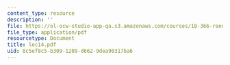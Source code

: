 ```yaml
---
content_type: resource
description: ''
file: https://ol-ocw-studio-app-qa.s3.amazonaws.com/courses/18-366-random-walks-and-diffusion-fall-2006/8c5ef8c5b3091209d6629dea90317ba6_lec14.pdf
file_type: application/pdf
resourcetype: Document
title: lec14.pdf
uid: 8c5ef8c5-b309-1209-d662-9dea90317ba6
---
```


